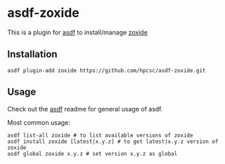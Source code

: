 # asdf-zoxide

This is a plugin for [asdf](https://github.com/asdf-vm/asdf) to install/manage [zoxide](https://github.com/ajeetdsouza/zoxide)

## Installation

```
asdf plugin-add zoxide https://github.com/hpcsc/asdf-zoxide.git
```

## Usage

Check out the [asdf](https://github.com/asdf-vm/asdf) readme for general usage of asdf.

Most common usage:

```
asdf list-all zoxide # to list available versions of zoxide
asdf install zoxide [latest|x.y.z] # to get latest|x.y.z version of zoxide
asdf global zoxide x.y.z # set version x.y.z as global
```
